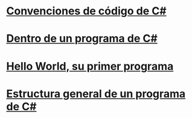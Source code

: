 # [Convenciones de código de C#](coding-conventions.md)
# [Dentro de un programa de C#](index.md)
# [Hello World, su primer programa](hello-world-your-first-program.md)
# [Estructura general de un programa de C#](general-structure-of-a-csharp-program.md)
